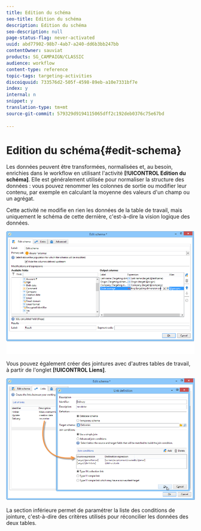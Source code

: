 ```yaml
---
title: Edition du schéma
seo-title: Edition du schéma
description: Edition du schéma
seo-description: null
page-status-flag: never-activated
uuid: abd77902-98b7-4ab7-a240-dd6b3bb247bb
contentOwner: sauviat
products: SG_CAMPAIGN/CLASSIC
audience: workflow
content-type: reference
topic-tags: targeting-activities
discoiquuid: 733576d2-505f-4598-89eb-a10e7331bf7e
index: y
internal: n
snippet: y
translation-type: tm+mt
source-git-commit: 579329d9194115065dff2c192deb0376c75e67bd

---
```



# Edition du schéma{#edit-schema}

Les données peuvent être transformées, normalisées et, au besoin, enrichies dans le workflow en utilisant l&#39;activité **[!UICONTROL Edition du schéma]**. Elle est généralement utilisée pour normaliser la structure des données : vous pouvez renommer les colonnes de sortie ou modifier leur contenu, par exemple en calculant la moyenne des valeurs d&#39;un champ ou un agrégat.

Cette activité ne modifie en rien les données de la table de travail, mais uniquement le schéma de cette dernière, c&#39;est-à-dire la vision logique des données.

![](assets/wf_manipulation_box.png)

Vous pouvez également créer des jointures avec d&#39;autres tables de travail, à partir de l&#39;onglet **[!UICONTROL Liens]**.

![](assets/wf_manipulation_box_link_tab.png)

La section inférieure permet de paramétrer la liste des conditions de jointure, c&#39;est-à-dire des critères utilisés pour réconcilier les données des deux tables.
